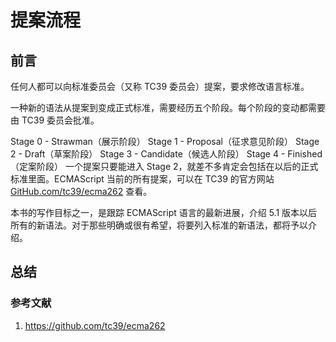 # 提案流程

## 前言

任何人都可以向标准委员会（又称 TC39 委员会）提案，要求修改语言标准。

一种新的语法从提案到变成正式标准，需要经历五个阶段。每个阶段的变动都需要由 TC39 委员会批准。

Stage 0 - Strawman（展示阶段）
Stage 1 - Proposal（征求意见阶段）
Stage 2 - Draft（草案阶段）
Stage 3 - Candidate（候选人阶段）
Stage 4 - Finished（定案阶段）
一个提案只要能进入 Stage 2，就差不多肯定会包括在以后的正式标准里面。ECMAScript 当前的所有提案，可以在 TC39 的官方网站 [GitHub.com/tc39/ecma262](https://github.com/tc39/ecma262) 查看。

本书的写作目标之一，是跟踪 ECMAScript 语言的最新进展，介绍 5.1 版本以后所有的新语法。对于那些明确或很有希望，将要列入标准的新语法，都将予以介绍。

## 总结

### 参考文献

1. <https://github.com/tc39/ecma262>

